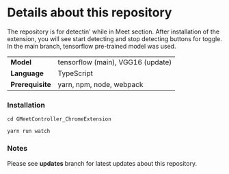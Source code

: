 # Details about this repository

The repository is for detectin' while in Meet section. After installation of the extension, you will see start detecting and stop detecting buttons for toggle. In the main branch, tensorflow pre-trained model was used.

<table>
    <tr>
        <td>
            <strong>Model</strong>
        </td>
        <td>
           tensorflow (main), VGG16 (update)
        </td>
    </tr>
    <tr>
        <td>
            <strong> Language </strong>
        </td>
        <td>
            TypeScript
        </td>
    </tr>
    <tr>
        <td>
            <strong> Prerequisite </strong>
        </td>
        <td>
            yarn, npm, node, webpack
        </td>
    </tr>
</table>

### Installation
```
cd GMeetController_ChromeExtension
```
```
yarn run watch
```
### Notes
Please see <strong> updates </strong> branch for latest updates about this repository.
